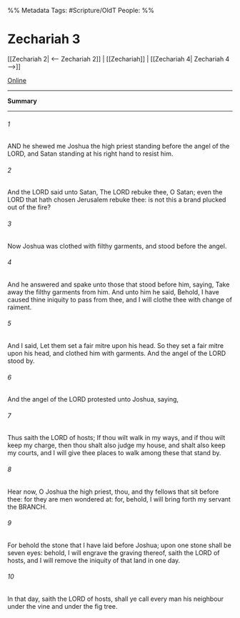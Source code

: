 

%% Metadata
Tags: #Scripture/OldT
People: 
%%
# Zechariah 3
[[Zechariah 2| <-- Zechariah 2]] | [[Zechariah]] | [[Zechariah 4| Zechariah 4 -->]]

[Online](https://churchofjesuschrist.org/study/scriptures/ot/zech/3?lang=eng)

---
__Summary__



---

###### 1
AND he shewed me Joshua the high priest standing before the angel of the LORD, and Satan standing at his right hand to resist him.
###### 2
And the LORD said unto Satan, The LORD rebuke thee, O Satan; even the LORD that hath chosen Jerusalem rebuke thee: is not this a brand plucked out of the fire?
###### 3
Now Joshua was clothed with filthy garments, and stood before the angel.
###### 4
And he answered and spake unto those that stood before him, saying, Take away the filthy garments from him.  And unto him he said, Behold, I have caused thine iniquity to pass from thee, and I will clothe thee with change of raiment.
###### 5
And I said, Let them set a fair mitre upon his head.  So they set a fair mitre upon his head, and clothed him with garments.  And the angel of the LORD stood by.
###### 6
And the angel of the LORD protested unto Joshua, saying,
###### 7
Thus saith the LORD of hosts; If thou wilt walk in my ways, and if thou wilt keep my charge, then thou shalt also judge my house, and shalt also keep my courts, and I will give thee places to walk among these that stand by.
###### 8
Hear now, O Joshua the high priest, thou, and thy fellows that sit before thee: for they are men wondered at: for, behold, I will bring forth my servant the BRANCH.
###### 9
For behold the stone that I have laid before Joshua; upon one stone shall be seven eyes: behold, I will engrave the graving thereof, saith the LORD of hosts, and I will remove the iniquity of that land in one day.
###### 10
In that day, saith the LORD of hosts, shall ye call every man his neighbour under the vine and under the fig tree.



